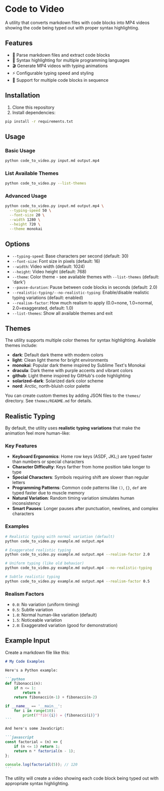 # Code to Video

A utility that converts markdown files with code blocks into MP4 videos showing the code being typed out with proper syntax highlighting.

## Features

- 📝 Parse markdown files and extract code blocks
- 🎨 Syntax highlighting for multiple programming languages
- 🎬 Generate MP4 videos with typing animations
- ⚡ Configurable typing speed and styling
- 🎯 Support for multiple code blocks in sequence

## Installation

1. Clone this repository
2. Install dependencies:

```bash
pip install -r requirements.txt
```

## Usage

### Basic Usage

```bash
python code_to_video.py input.md output.mp4
```

### List Available Themes

```bash
python code_to_video.py --list-themes
```

### Advanced Usage

```bash
python code_to_video.py input.md output.mp4 \
  --typing-speed 50 \
  --font-size 20 \
  --width 1280 \
  --height 720 \
  --theme monokai
```

## Options

- `--typing-speed`: Base characters per second (default: 30)
- `--font-size`: Font size in pixels (default: 16)
- `--width`: Video width (default: 1024)
- `--height`: Video height (default: 768)
- `--theme`: Color theme - see available themes with `--list-themes` (default: 'dark')
- `--pause-duration`: Pause between code blocks in seconds (default: 2.0)
- `--realistic-typing/--no-realistic-typing`: Enable/disable realistic typing variations (default: enabled)
- `--realism-factor`: How much realism to apply (0.0=none, 1.0=normal, 2.0=exaggerated, default: 1.0)
- `--list-themes`: Show all available themes and exit

## Themes

The utility supports multiple color themes for syntax highlighting. Available themes include:

- **dark**: Default dark theme with modern colors
- **light**: Clean light theme for bright environments
- **monokai**: Popular dark theme inspired by Sublime Text's Monokai
- **dracula**: Dark theme with purple accents and vibrant colors
- **github**: Light theme inspired by GitHub's code highlighting
- **solarized-dark**: Solarized dark color scheme
- **nord**: Arctic, north-bluish color palette

You can create custom themes by adding JSON files to the `themes/` directory. See `themes/README.md` for details.

## Realistic Typing

By default, the utility uses **realistic typing variations** that make the animation feel more human-like:

### Key Features

- **Keyboard Ergonomics**: Home row keys (ASDF, JKL;) are typed faster than numbers or special characters
- **Character Difficulty**: Keys farther from home position take longer to type
- **Special Characters**: Symbols requiring shift are slower than regular letters
- **Programming Patterns**: Common code patterns like `()`, `{}`, `def` are typed faster due to muscle memory
- **Natural Variation**: Random timing variation simulates human inconsistency
- **Smart Pauses**: Longer pauses after punctuation, newlines, and complex characters

### Examples

```bash
# Realistic typing with normal variation (default)
python code_to_video.py example.md output.mp4

# Exaggerated realistic typing
python code_to_video.py example.md output.mp4 --realism-factor 2.0

# Uniform typing (like old behavior)
python code_to_video.py example.md output.mp4 --no-realistic-typing

# Subtle realistic typing
python code_to_video.py example.md output.mp4 --realism-factor 0.5
```

### Realism Factors

- `0.0`: No variation (uniform timing)
- `0.5`: Subtle variation
- `1.0`: Normal human-like variation (default)
- `1.5`: Noticeable variation
- `2.0`: Exaggerated variation (good for demonstration)

## Example Input

Create a markdown file like this:

````markdown
# My Code Examples

Here's a Python example:

```python
def fibonacci(n):
    if n <= 1:
        return n
    return fibonacci(n-1) + fibonacci(n-2)

if __name__ == '__main__':
    for i in range(10):
        print(f"fib({i}) = {fibonacci(i)}")
```

And here's some JavaScript:

```javascript
const factorial = (n) => {
    if (n <= 1) return 1;
    return n * factorial(n - 1);
};

console.log(factorial(5)); // 120
```

````

The utility will create a video showing each code block being typed out with appropriate syntax highlighting.
